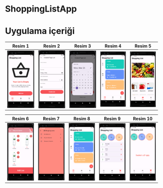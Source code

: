 # ShoppingListApp
# Uygulama içeriği

| Resim 1 | Resim 2 | Resim 3 | Resim 4 | Resim 5 |
|---------|---------|---------|---------|---------|
| ![Resim 1](https://github.com/beklevicRidvan/ShoppingListApp/blob/main/assets/shopping1.png?raw=true) | ![Resim 2](https://github.com/beklevicRidvan/ShoppingListApp/blob/main/assets/shopping2.png?raw=true) | ![Resim 3](https://github.com/beklevicRidvan/ShoppingListApp/blob/main/assets/shopping3.png?raw=true) | ![Resim 4](https://github.com/beklevicRidvan/ShoppingListApp/blob/main/assets/shopping4.png?raw=true) | ![Resim 5](https://github.com/beklevicRidvan/ShoppingListApp/blob/main/assets/shopping5.png?raw=true) |

| Resim 6 | Resim 7 | Resim 8 | Resim 9 | Resim 10 |
|---------|---------|---------|---------|---------|
| ![Resim 6](https://github.com/beklevicRidvan/ShoppingListApp/blob/main/assets/shopping6.png?raw=true) | ![Resim 7](https://github.com/beklevicRidvan/ShoppingListApp/blob/main/assets/shopping7.png?raw=true) | ![Resim 8](https://github.com/beklevicRidvan/ShoppingListApp/blob/main/assets/shopping8.png?raw=true) | ![Resim 9](https://github.com/beklevicRidvan/ShoppingListApp/blob/main/assets/shopping9.png?raw=true) | ![Resim 10](https://github.com/beklevicRidvan/ShoppingListApp/blob/main/assets/shopping10.png?raw=true) |

